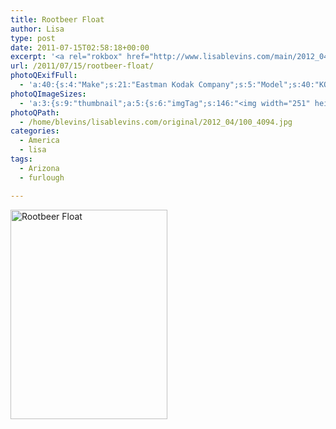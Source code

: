 ```yaml
---
title: Rootbeer Float
author: Lisa
type: post
date: 2011-07-15T02:58:18+00:00
excerpt: '<a rel="rokbox" href="http://www.lisablevins.com/main/2012_04/100_4094.jpg" title="Rootbeer Float"><img width="251" height="335" alt="Rootbeer Float" src="http://www.lisablevins.com/thumbnail/2012_04/100_4094.jpg" class="photoQexcerpt photoQLinkImg" /></a>'
url: /2011/07/15/rootbeer-float/
photoQExifFull:
  - 'a:40:{s:4:"Make";s:21:"Eastman Kodak Company";s:5:"Model";s:40:"KODAK EASYSHARE C813 ZOOM DIGITAL CAMERA";s:11:"Orientation";s:17:"1: Normal (0 deg)";s:11:"xResolution";s:3:"480";s:11:"yResolution";s:3:"480";s:14:"ResolutionUnit";s:4:"Inch";s:8:"Software";s:15:"QuickTime 7.6.6";s:8:"DateTime";s:19:"2011:07:15 11:04:30";s:12:"HostComputer";s:15:"Mac OS X 10.6.8";s:12:"ExposureTime";s:8:"1/64 sec";s:7:"FNumber";s:5:"f/2.7";s:15:"ExposureProgram";s:7:"Program";s:15:"ISOSpeedRatings";s:2:"80";s:11:"ExifVersion";s:11:"version 2.2";s:16:"DateTimeOriginal";s:19:"2011:07:15 03:58:18";s:17:"DateTimedigitized";s:19:"2011:07:15 03:58:18";s:17:"ShutterSpeedValue";s:8:"1/63 sec";s:13:"ApertureValue";s:5:"f/2.7";s:17:"ExposureBiasValue";s:4:"0 EV";s:16:"MaxApertureValue";s:5:"f/2.7";s:12:"MeteringMode";s:13:"Multi-Segment";s:11:"LightSource";s:15:"Unknown or Auto";s:5:"Flash";s:16:"Flash, Auto-Mode";s:11:"FocalLength";s:4:"6 mm";s:15:"FlashPixVersion";s:9:"version 1";s:10:"ColorSpace";s:4:"sRGB";s:14:"ExifImageWidth";s:11:"3296 pixels";s:15:"ExifImageHeight";s:11:"2472 pixels";s:13:"ExposureIndex";s:2:"80";s:13:"SensingMethod";s:35:"Unknown: One Chip Color Area Sensor";s:10:"FileSource";s:20:"Digital Still Camera";s:9:"SceneType";s:21:"Directly Photographed";s:12:"ExposureMode";s:1:"0";s:12:"WhiteBalance";s:1:"0";s:16:"DigitalZoomRatio";s:1:"0";s:16:"SceneCaptureMode";s:1:"0";s:8:"Contrast";s:1:"0";s:10:"Saturation";s:1:"0";s:9:"Sharpness";s:1:"0";s:20:"FocalLength35mmEquiv";s:0:"";}'
photoQImageSizes:
  - 'a:3:{s:9:"thumbnail";a:5:{s:6:"imgTag";s:146:"<img width="251" height="335" alt="Rootbeer Float" src="http://www.lisablevins.com/thumbnail/2012_04/100_4094.jpg" class="PhotoQImg" />";s:6:"imgUrl";s:68:"http://www.lisablevins.com/thumbnail/2012_04/100_4094.jpg";s:7:"imgPath";s:71:"/home/blevins/lisablevins.com/thumbnail/2012_04/100_4094.jpg";s:8:"imgWidth";s:3:"251";s:9:"imgHeight";s:3:"335";}s:4:"main";a:5:{s:6:"imgTag";s:141:"<img width="394" height="525" alt="Rootbeer Float" src="http://www.lisablevins.com/main/2012_04/100_4094.jpg" class="PhotoQImg" />";s:6:"imgUrl";s:63:"http://www.lisablevins.com/main/2012_04/100_4094.jpg";s:7:"imgPath";s:66:"/home/blevins/lisablevins.com/main/2012_04/100_4094.jpg";s:8:"imgWidth";s:3:"394";s:9:"imgHeight";s:3:"525";}s:8:"original";a:5:{s:6:"imgTag";s:147:"<img width="2472" height="3296" alt="Rootbeer Float" src="http://www.lisablevins.com/original/2012_04/100_4094.jpg" class="PhotoQImg" />";s:6:"imgUrl";s:67:"http://www.lisablevins.com/original/2012_04/100_4094.jpg";s:7:"imgPath";s:70:"/home/blevins/lisablevins.com/original/2012_04/100_4094.jpg";s:8:"imgWidth";s:4:"2472";s:9:"imgHeight";s:4:"3296";}}'
photoQPath:
  - /home/blevins/lisablevins.com/original/2012_04/100_4094.jpg
categories:
  - America
  - lisa
tags:
  - Arizona
  - furlough

---
```

<a rel="lightbox" href="http://www.lisablevins.com/main/2012_04/100_4094.jpg" title="Rootbeer Float"><img width="251" height="335" alt="Rootbeer Float" src="http://www.lisablevins.com/thumbnail/2012_04/100_4094.jpg" class="photoQcontent photoQLinkImg" /></a>

<div class="photoQDescr">
</div>
